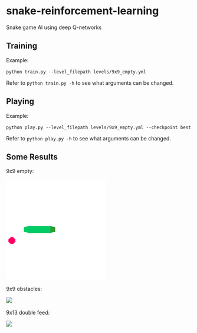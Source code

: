 # snake-reinforcement-learning

Snake game AI using deep Q-networks

## Training

Example:
```
python train.py --level_filepath levels/9x9_empty.yml
```
Refer to `python train.py -h` to see what arguments can be changed.

## Playing

Example:
```
python play.py --level_filepath levels/9x9_empty.yml --checkpoint best
```
Refer to `python play.py -h` to see what arguments can be changed.

## Some Results

9x9 empty:

![](./examples/empty.gif)

9x9 obstacles:

![](./examples/obstacles.gif)

9x13 double feed:

![](./examples/double_feed.gif)
